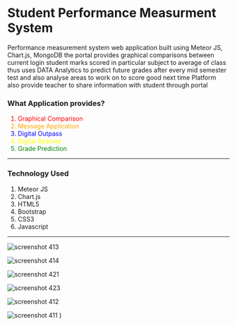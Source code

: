 # Student Performance Measurment System

Performance measurement system web application built using Meteor JS, Chart.js, MongoDB 
the portal provides graphical comparisons between current login student marks scored in particular subject to average of class thus uses DATA Analytics to predict future grades after every mid semester test and also analyse areas to work on to score good next time
Platform also provide teacher to share information with student through portal

<h3>What Application provides?</h3>
<ol>
  <li style="color:red;">Graphical Comparison</li>
   <li style="color:orange;">Message Application</li>
   <li style="color:blue;">Digital Outpass</li>
   <li style="color:yellow;">Digital Resume</li>
  <li style="color:green;">Grade Prediction</li>
</ol>
<hr>
<h3>Technology Used</h3>
<ol>
  <li >Meteor JS</li>
  <li>Chart.js</li>
   <li>HTML5</li>
   <li>Bootstrap</li>
   <li>CSS3</li>
  <li>Javascript</li>
  
</ol>
<hr>


![screenshot 413](https://user-images.githubusercontent.com/24519869/39533360-74cf1824-4e4c-11e8-941a-a74bfbf84d8e.png)


![screenshot 414](https://user-images.githubusercontent.com/24519869/39533361-75283210-4e4c-11e8-8404-ccbfe9551569.png)

![screenshot 421](https://user-images.githubusercontent.com/24519869/39533357-73b8d722-4e4c-11e8-9355-fd0d92aa3514.png)


![screenshot 423](https://user-images.githubusercontent.com/24519869/39533358-741daabc-4e4c-11e8-80ae-1671f79606df.png)


![screenshot 412](https://user-images.githubusercontent.com/24519869/39533548-f7c35740-4e4c-11e8-98eb-e4fe0bcf7fd6.png)


![screenshot 411](https://user-images.githubusercontent.com/24519869/39533794-9f13ac0c-4e4d-11e8-94f6-78829e3a360a.png)
)

